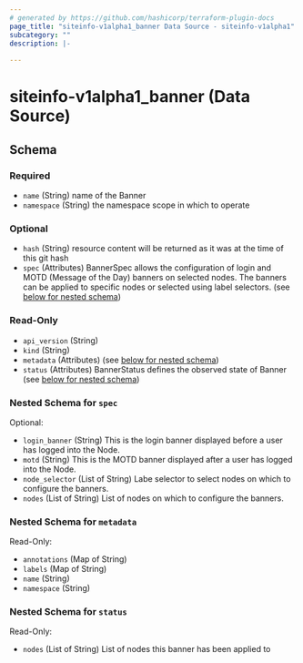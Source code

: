 ```yaml
---
# generated by https://github.com/hashicorp/terraform-plugin-docs
page_title: "siteinfo-v1alpha1_banner Data Source - siteinfo-v1alpha1"
subcategory: ""
description: |-
  
---
```


# siteinfo-v1alpha1_banner (Data Source)





<!-- schema generated by tfplugindocs -->
## Schema

### Required

- `name` (String) name of the Banner
- `namespace` (String) the namespace scope in which to operate

### Optional

- `hash` (String) resource content will be returned as it was at the time of this git hash
- `spec` (Attributes) BannerSpec allows the configuration of login and MOTD (Message of the Day) banners on selected nodes. The banners can be applied to specific nodes or selected using label selectors. (see [below for nested schema](#nestedatt--spec))

### Read-Only

- `api_version` (String)
- `kind` (String)
- `metadata` (Attributes) (see [below for nested schema](#nestedatt--metadata))
- `status` (Attributes) BannerStatus defines the observed state of Banner (see [below for nested schema](#nestedatt--status))

<a id="nestedatt--spec"></a>
### Nested Schema for `spec`

Optional:

- `login_banner` (String) This is the login banner displayed before a user has logged into the Node.
- `motd` (String) This is the MOTD banner displayed after a user has logged into the Node.
- `node_selector` (List of String) Labe selector to select nodes on which to configure the banners.
- `nodes` (List of String) List of nodes on which to configure the banners.


<a id="nestedatt--metadata"></a>
### Nested Schema for `metadata`

Read-Only:

- `annotations` (Map of String)
- `labels` (Map of String)
- `name` (String)
- `namespace` (String)


<a id="nestedatt--status"></a>
### Nested Schema for `status`

Read-Only:

- `nodes` (List of String) List of nodes this banner has been applied to
